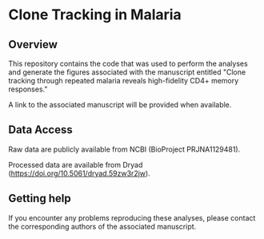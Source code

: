 # Clone Tracking in Malaria <img align="right" style="height:100px;" />

## Overview

This repository contains the code that was used to perform the analyses and generate the figures associated with the manuscript entitled "Clone tracking through repeated malaria reveals high-fidelity CD4+ memory responses."

A link to the associated manuscript will be provided when available.

## Data Access

Raw data are publicly available from NCBI (BioProject PRJNA1129481). 

Processed data are available from Dryad (https://doi.org/10.5061/dryad.59zw3r2jw).

## Getting help

If you encounter any problems reproducing these analyses, please contact the corresponding authors of the associated manuscript.

